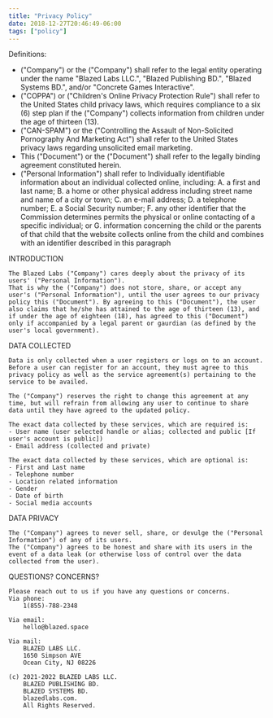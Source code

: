 ```yaml
---
title: "Privacy Policy"
date: 2018-12-27T20:46:49-06:00
tags: ["policy"]
---
```


Definitions:
* ("Company") or the ("Company") shall refer to the legal entity operating under the name "Blazed Labs LLC.", "Blazed Publishing BD.", "Blazed Systems BD.", and/or "Concrete Games Interactive".
* ("COPPA") or ("Children's Online Privacy Protection Rule") shall refer to the United States child privacy laws, which requires compliance to a six (6) step plan if the ("Company") collects information from children under the age of thirteen (13).
* ("CAN-SPAM") or the ("Controlling the Assault of Non-Solicited Pornography And Marketing Act") shall refer to the United States privacy laws regarding unsolicited email marketing.
* This ("Document") or the ("Document") shall refer to the legally binding agreement constituted herein.
* ("Personal Information") shall refer to Individually identifiable information about an individual collected online, including: 
  A. a first and last name;
  B. a home or other physical address including street name and name of a city or town;
  C. an e-mail address;
  D. a telephone number;
  E. a Social Security number;
  F. any other identifier that the Commission determines permits the physical or online contacting of a specific individual; or
  G. information concerning the child or the parents of that child that the website collects online from the child and combines with an identifier described in this paragraph

INTRODUCTION

    The Blazed Labs ("Company") cares deeply about the privacy of its users' ("Personal Information"). 
    That is why the ("Company") does not store, share, or accept any user's ("Personal Information"), until the user agrees to our privacy policy this ("Document"). By agreeing to this ("Document"), the user also claims that he/she has attained to the age of thirteen (13), and if under the age of eighteen (18), has agreed to this ("Document") only if accompanied by a legal parent or gaurdian (as defined by the user's local government).


DATA COLLECTED

    Data is only collected when a user registers or logs on to an account. Before a user can register for an account, they must agree to this privacy policy as well as the service agreement(s) pertaining to the service to be availed.

    The ("Company") reserves the right to change this agreement at any time, but will refrain from allowing any user to continue to share data until they have agreed to the updated policy.

    The exact data collected by these services, which are required is:
    - User name (user selected handle or alias; collected and public [If user's account is public])
    - Email address (collected and private)
    
    The exact data collected by these services, which are optional is:
    - First and Last name
    - Telephone number
    - Location related information
    - Gender
    - Date of birth
    - Social media accounts


DATA PRIVACY

    The ("Company") agrees to never sell, share, or devulge the ("Personal Information") of any of its users.
    The ("Company") agrees to be honest and share with its users in the event of a data leak (or otherwise loss of control over the data collected from the user).

QUESTIONS? CONCERNS?

    Please reach out to us if you have any questions or concerns.
    Via phone:
        1(855)-788-2348

    Via email:
        hello@blazed.space

    Via mail: 
        BLAZED LABS LLC.
        1650 Simpson AVE
        Ocean City, NJ 08226

    (c) 2021-2022 BLAZED LABS LLC. 
        BLAZED PUBLISHING BD.
        BLAZED SYSTEMS BD.
        blazedlabs.com.
        All Rights Reserved.
        
